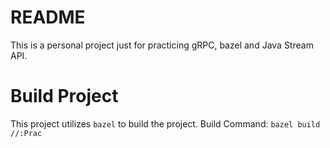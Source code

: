 # README
This is a personal project just for practicing gRPC, bazel and Java Stream API.
# Build Project
This project utilizes `bazel` to build the project.
Build Command: `bazel build //:Prac`
